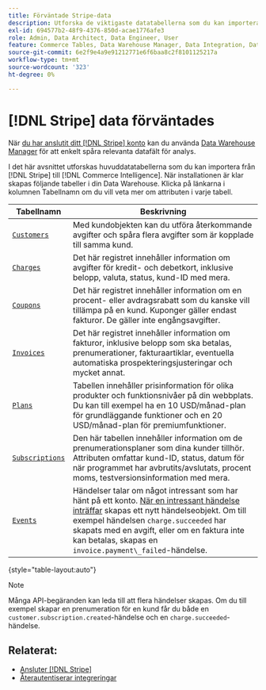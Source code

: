 ```yaml
---
title: Förväntade Stripe-data
description: Utforska de viktigaste datatabellerna som du kan importera från Stripe till Commerce Intelligence.
exl-id: 694577b2-48f9-4376-850d-acae1776afe3
role: Admin, Data Architect, Data Engineer, User
feature: Commerce Tables, Data Warehouse Manager, Data Integration, Data Import/Export
source-git-commit: 6e2f9e4a9e91212771e6f6baa8c2f8101125217a
workflow-type: tm+mt
source-wordcount: '323'
ht-degree: 0%

---
```


# [!DNL Stripe] data förväntades

När [du har anslutit ditt [!DNL Stripe] konto](../integrations/stripe.md) kan du använda [Data Warehouse Manager](../../../data-analyst/data-warehouse-mgr/tour-dwm.md) för att enkelt spåra relevanta datafält för analys.

I det här avsnittet utforskas huvuddatatabellerna som du kan importera från [!DNL Stripe] till [!DNL Commerce Intelligence]. När installationen är klar skapas följande tabeller i din Data Warehouse. Klicka på länkarna i kolumnen Tabellnamn om du vill veta mer om attributen i varje tabell.

| **Tabellnamn** | **Beskrivning** |
|-----|-----|
| [`Customers`](https://stripe.com/docs/sources/customers) | Med kundobjekten kan du utföra återkommande avgifter och spåra flera avgifter som är kopplade till samma kund. |
| [`Charges`](https://stripe.com/docs/payments/payment-intents/migration/charges) | Det här registret innehåller information om avgifter för kredit- och debetkort, inklusive belopp, valuta, status, kund-ID med mera. |
| [`Coupons`](https://stripe.com/docs/api/coupons/object) | Det här registret innehåller information om en procent- eller avdragsrabatt som du kanske vill tillämpa på en kund. Kuponger gäller endast fakturor. De gäller inte engångsavgifter. |
| [`Invoices`](https://stripe.com/docs/billing/migration/invoice-states) | Det här registret innehåller information om fakturor, inklusive belopp som ska betalas, prenumerationer, fakturaartiklar, eventuella automatiska prospekteringsjusteringar och mycket annat. |
| [`Plans`](https://stripe.com/docs/api/plans/object) | Tabellen innehåller prisinformation för olika produkter och funktionsnivåer på din webbplats. Du kan till exempel ha en 10 USD/månad-plan för grundläggande funktioner och en 20 USD/månad-plan för premiumfunktioner. |
| [`Subscriptions`](https://stripe.com/docs/api/subscriptions/object) | Den här tabellen innehåller information om de prenumerationsplaner som dina kunder tillhör. Attributen omfattar kund-ID, status, datum för när programmet har avbrutits/avslutats, procent moms, testversionsinformation med mera. |
| [`Events`](https://stripe.com/docs/development/dashboard/events) | Händelser talar om något intressant som har hänt på ett konto. [När en intressant händelse inträffar](https://stripe.com/docs/api/events/types) skapas ett nytt händelseobjekt. Om till exempel händelsen `charge.succeeded` har skapats med en avgift, eller om en faktura inte kan betalas, skapas en `invoice.payment\_failed`-händelse. |

{style="table-layout:auto"}

>[!NOTE]
>
>Många API-begäranden kan leda till att flera händelser skapas. Om du till exempel skapar en prenumeration för en kund får du både en `customer.subscription.created`-händelse och en `charge.succeeded`-händelse.

## Relaterat:

* [Ansluter  [!DNL Stripe]](../integrations/stripe.md)
* [Återautentiserar integreringar](https://experienceleague.adobe.com/docs/commerce-knowledge-base/kb/how-to/mbi-reauthenticating-integrations.html)
